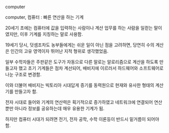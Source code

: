 
computer

computer, 컴퓨터
:   빠른 연산을 하는 기계

20세기 초에는 컴퓨터에 값을 입력하는 사람이나 계산 업무를 하는 사람을 일컫는 말이였지만, 이후 기계를 지칭하는 말로 사용함.

19세기 당시, 덧셈조차도 농부들에게는 쉬운 일이 아닌 점을 고려하면, 당연히 수의 계산은 인간의 고유 영역이자 뛰어난 지적 형위로 생각했었음.

일부 수학자들은 주판같은 도구가 자동으로 다른 말로는 알로리즘으로 계산을 하도록 만들고자 했고 초기 기계들은 점차 계선되어, 배비지에 이르러서 하드웨어와 소프트웨어로 나눈 구조로 변경함.

이와 더불어 배비지는 빅토리아 시대답게 증기를 동력원으로 현재와 유사한 형태의 계산기를 만들고자 함.

전자 시대로 들어와 기계의 연산력은 획기적으로 증가하였고 네트워크에 연결되어 연산뿐만 아니라 정보를 공유하는데 매우 유용한 기계가 됨.

하지만 컴퓨터 시대가 되려면 전기, 전자 공학, 수학 이론등이 반드시 밑거름이 되어야 함.